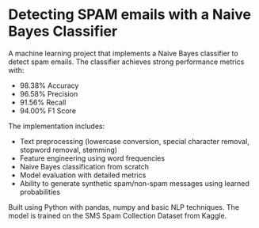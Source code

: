 # Detecting SPAM emails with a Naive Bayes Classifier
A machine learning project that implements a Naive Bayes classifier to detect spam emails. The classifier achieves strong performance metrics with:
- 98.38% Accuracy
- 96.58% Precision
- 91.56% Recall
- 94.00% F1 Score
  
The implementation includes:
- Text preprocessing (lowercase conversion, special character removal, stopword removal, stemming)
- Feature engineering using word frequencies
- Naive Bayes classification from scratch
- Model evaluation with detailed metrics
- Ability to generate synthetic spam/non-spam messages using learned probabilities

Built using Python with pandas, numpy and basic NLP techniques. The model is trained on the SMS Spam Collection Dataset from Kaggle.

